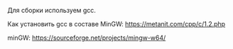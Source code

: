 Для сборки используем gcc.

Как установить gcc в составе MinGW: https://metanit.com/cpp/c/1.2.php

minGW: https://sourceforge.net/projects/mingw-w64/
